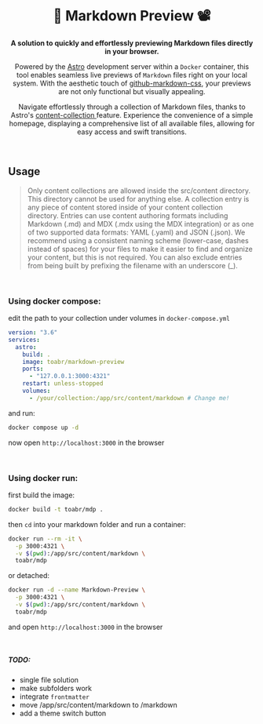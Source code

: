 <div align="center">
<h1>📑 Markdown Preview 📽</h1>

**A solution to quickly and effortlessly previewing Markdown files directly in your browser.**

Powered by the [Astro](https://astro.build/) development server within a `Docker` container, this tool enables seamless live previews of `Markdown` files right on your local system. With the aesthetic touch of [github-markdown-css](https://github.com/sindresorhus/github-markdown-css), your previews are not only functional but visually appealing.

Navigate effortlessly through a collection of Markdown files, thanks to Astro's [ content-collection ](https://docs.astro.build/en/guides/content-collections/) feature. Experience the convenience of a simple homepage, displaying a comprehensive list of all available files, allowing for easy access and swift transitions.
</div>

<br/>

## Usage

> Only content collections are allowed inside the src/content directory. This directory cannot be used for anything else.
> A collection entry is any piece of content stored inside of your content collection directory. Entries can use content authoring formats including Markdown (.md) and MDX (.mdx using the MDX integration) or as one of two supported data formats: YAML (.yaml) and JSON (.json). We recommend using a consistent naming scheme (lower-case, dashes instead of spaces) for your files to make it easier to find and organize your content, but this is not required. You can also exclude entries from being built by prefixing the filename with an underscore (_).

<br/>

### Using docker compose:

edit the path to your collection under volumes in `docker-compose.yml` 

```yml
version: "3.6"
services:
  astro:
    build: .
    image: toabr/markdown-preview
    ports:
      - "127.0.0.1:3000:4321"
    restart: unless-stopped
    volumes:
      - /your/collection:/app/src/content/markdown # Change me!
```

and run:

```sh
docker compose up -d
```

now open `http://localhost:3000` in the browser

<br/>

### Using docker run:

first build the image:
```sh
docker build -t toabr/mdp .
```

then `cd` into your markdown folder and run a container:
```sh
docker run --rm -it \
  -p 3000:4321 \
  -v $(pwd):/app/src/content/markdown \
  toabr/mdp
```

or detached:
```sh
docker run -d --name Markdown-Preview \
  -p 3000:4321 \
  -v $(pwd):/app/src/content/markdown \
  toabr/mdp
```

and open `http://localhost:3000` in the browser

<br/>

##### TODO:
- single file solution
- make subfolders work
- integrate `frontmatter`
- move /app/src/content/markdown to /markdown
- add a theme switch button
